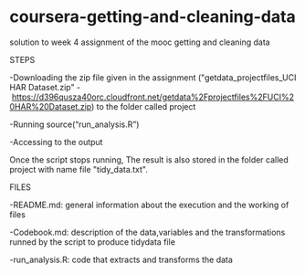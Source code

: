 # coursera-getting-and-cleaning-data
solution to week 4 assignment of the mooc getting and cleaning data

STEPS

-Downloading the zip file given in the assignment ("getdata_projectfiles_UCI HAR Dataset.zip" - https://d396qusza40orc.cloudfront.net/getdata%2Fprojectfiles%2FUCI%20HAR%20Dataset.zip) to the folder called project 

-Running source(“run_analysis.R”)

-Accessing to the output

 Once the script stops running,  The result is also stored in the folder called project with name file "tidy_data.txt".

FILES

-README.md: general information about the execution and the working of files

-Codebook.md: description of the data,variables and the transformations runned by the script to produce tidydata file

-run_analysis.R: code that extracts and transforms the data

